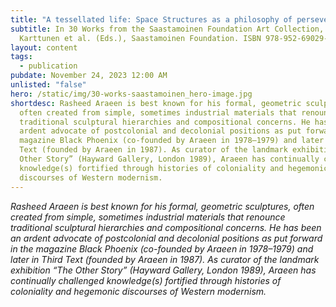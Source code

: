 ```yaml
---
title: "A tessellated life: Space Structures as a philosophy of perseverance"
subtitle: In 30 Works from the Saastamoinen Foundation Art Collection, P
  Karttunen et al. (Eds.), Saastamoinen Foundation. ISBN 978-952-69029-1-3
layout: content
tags:
  - publication
pubdate: November 24, 2023 12:00 AM
unlisted: "false"
hero: /static/img/30-works-saastamoinen_hero-image.jpg
shortdesc: Rasheed Araeen is best known for his formal, geometric sculptures,
  often created from simple, sometimes industrial materials that renounce
  traditional sculptural hierarchies and compositional concerns. He has been an
  ardent advocate of postcolonial and decolonial positions as put forward in the
  magazine Black Phoenix (co-founded by Araeen in 1978–1979) and later in Third
  Text (founded by Araeen in 1987). As curator of the landmark exhibition “The
  Other Story” (Hayward Gallery, London 1989), Araeen has continually challenged
  knowledge(s) fortified through histories of coloniality and hegemonic
  discourses of Western modernism.
---
```

*Rasheed Araeen is best known for his formal, geometric sculptures, often created from simple, sometimes industrial materials that renounce traditional sculptural hierarchies and compositional concerns. He has been an ardent advocate of postcolonial and decolonial positions as put forward in the magazine Black Phoenix (co-founded by Araeen in 1978–1979) and later in Third Text (founded by Araeen in 1987). As curator of the landmark exhibition “The Other Story” (Hayward Gallery, London 1989), Araeen has continually challenged knowledge(s) fortified through histories of coloniality and hegemonic discourses of Western modernism.*